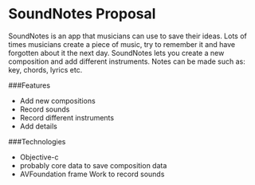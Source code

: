 SoundNotes Proposal
==============

SoundNotes is an app that musicians can use to save their ideas. Lots of times musicians create a piece of music, 
try to remember it and have forgotten about it the next day. SoundNotes lets you create a new composition and add different 
instruments. Notes can be made such as: key, chords, lyrics etc.

###Features
- Add new compositions 
- Record sounds
- Record different instruments
- Add details

###Technologies
- Objective-c
- probably core data to save composition data
- AVFoundation frame Work to record sounds


